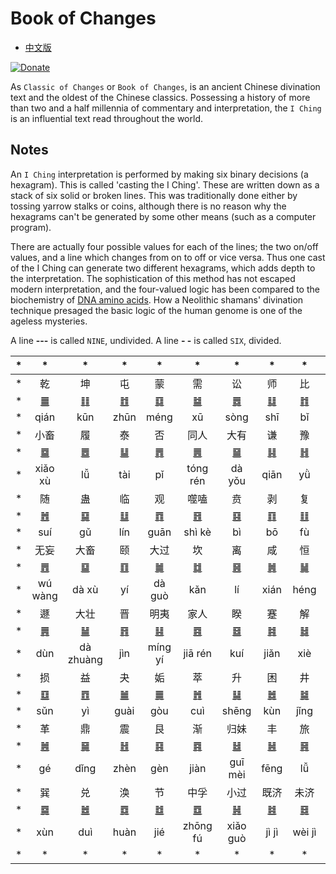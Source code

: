 # Book of Changes

- [中文版](./README_CN.md)

[![Donate](https://img.shields.io/badge/Donate-PayPal-green.svg)](https://www.paypal.com/cgi-bin/webscr?cmd=_s-xclick&hosted_button_id=U5N28P765VRT4)

As `Classic of Changes` or `Book of Changes`, is an ancient Chinese divination text and the oldest of the Chinese classics. Possessing a history of more than two and a half millennia of commentary and interpretation, the `I Ching` is an influential text read throughout the world.

## Notes

An `I Ching` interpretation is performed by making six binary decisions (a hexagram). This is called 'casting the I Ching'. These are written down as a stack of six solid or broken lines. This was traditionally done either by tossing yarrow stalks or coins, although there is no reason why the hexagrams can't be generated by some other means (such as a computer program).

There are actually four possible values for each of the lines; the two on/off values, and a line which changes from on to off or vice versa. Thus one cast of the I Ching can generate two different hexagrams, which adds depth to the interpretation. The sophistication of this method has not escaped modern interpretation, and the four-valued logic has been compared to the biochemistry of [DNA amino acids](https://www.sacred-texts.com/dna/index.htm). How a Neolithic shamans' divination technique presaged the basic logic of the human genome is one of the ageless mysteries.

A line **---** is called `NINE`, undivided.
A line **- -** is called `SIX`, divided.
 
| * | * | * | * | * | * | * | * | * | * |
| - | :-: | :-: | :-: | :-: | :-: | :-: | :-: | :-: | - |
| * | 乾 | 坤 | 屯 | 蒙 | 需 | 讼 | 师 | 比 | * |
| * | [䷀](e4b9beqian.md) | [䷁](e59da4kun.md) | [䷂](e5b1afzhun.md) | [䷃](e89299meng.md) | [䷄](e99c80xu.md) | [䷅](e8aebcsong.md) | [䷆](e5b888shi.md) | [䷇](e6af94bi.md) | * |
| * | qián | kūn | zhūn | méng | xū | sòng | shī | bǐ | * |
| * | 小畜 | 履 | 泰 | 否 | 同人 | 大有 | 谦 | 豫 | * |
| * | [䷈](e5b08fe7959cxiaoxu.md) | [䷉](e5b1a5lv.md) | [䷊](e6b3b0tai.md) | [䷋](e590a6pi.md) | [䷌](e5908ce4babatongren.md) | [䷍](e5a4a7e69c89dayou.md) | [䷎](e8b0a6qian.md) | [䷏](e8b1abyu.md) | * |
| * | xiǎo xù | lǚ | tài | pǐ | tóng rén | dà yǒu | qiān| yǜ | * |
| * | 随 | 蛊 | 临 | 观 | 噬嗑 | 贲 | 剥 | 复 | * |
| * | [䷐](e99a8fsui.md) | [䷑](e89b8agu.md) | [䷒](e4b8b4lin.md) | [䷓](e8a782guan.md) | [䷔](e599ace59791shike.md) | [䷕](e8b4b2bi.md) | [䷖](e589a5bo.md) | [䷗](e5a48dfu.md) | * |
| * | suí | gǔ | lín | guān | shì kè | bì | bō | fù | * |
| * | 无妄 | 大畜 | 颐 | 大过 | 坎 | 离 | 咸 | 恒 | * |
| * | [䷘](e697a0e5a684wuwang.md) | [䷙](e5a4a7e89384daxu.md) | [䷚](e9a290yi.md) | [䷛](e5a4a7e8bf87daguo.md) | [䷜](e59d8ekan.md) | [䷝](e7a6bbli.md) | [䷞](e592b8xian.md) | [䷟](e68192heng.md) | * |
| * | wú wàng | dà xù | yí | dà guò | kǎn | lí | xián | héng | * |
| * | 遯 | 大壮 | 晋 | 明夷 | 家人 | 睽 | 蹇 | 解 | * |
| * | [䷠](e981afdun.md) | [䷡](e5a4a7e5a3aedazhuang.md) | [䷢](e6998bjin.md) | [䷣](e6988ee5a4b7mingyi.md) | [䷤](e5aeb6e4babajiaren.md) | [䷥](e79dbdkui.md) | [䷦](e8b987jian.md) | [䷧](e8a7a3xie.md) | * |
| * | dùn | dà zhuàng | jìn | míng yí | jiā rén | kuí | jiǎn | xiè | * |
| * | 损 | 益 | 夬 | 姤 | 萃 | 升 | 困 | 井 | * |
| * | [䷨](e68d9fsun.md) | [䷩](e79b8ayi.md) | [䷪](e5a4acguai.md) | [䷫](e5a7a4gou.md) | [䷬](e89083cui.md) | [䷭](e58d87sheng.md) | [䷮](e59bb0kun.md) | [䷯](e4ba95jing.md) | * |
| * | sǔn | yì | guài | gòu | cuì | shēng | kùn | jǐng | * |
| * | 革 | 鼎 | 震 | 艮 | 渐 | 归妹 | 丰 | 旅 | * |
| * | [䷰](e99da9ge.md) | [䷱](e9bc8eding.md) | [䷲](e99c87zhen.md) | [䷳](e889aegen.md) | [䷴](e6b890jian.md) | [䷵](e5bd92e5a6b9guimei.md) | [䷶](e4b8b0feng.md) | [䷷](e69785lv.md) | * |
| * | gé | dǐng | zhèn | gèn | jiàn | guī mèi | fēng | lǚ | * |
| * | 巽 | 兑 | 涣 | 节 | 中孚 | 小过 | 既济 | 未济 | * |
| * | [䷸](e5b7bdxun.md) | [䷹](e58591dui.md) | [䷺](e6b6a3huan.md) | [䷻](e88a82jie.md) | [䷼](e4b8ade5ad9azhongfu.md) | [䷽](e5b08fe8bf87xiaoguo.md) | [䷾](e697a2e6b58ejiji.md) | [䷿](e69caae6b58eweiji.md) | * |
| * | xùn | duì | huàn | jié | zhōng fú  | xiǎo guò |  jì jì | wèi jì | * |
| * | * | * | * | * | * | * | * | * | * |
